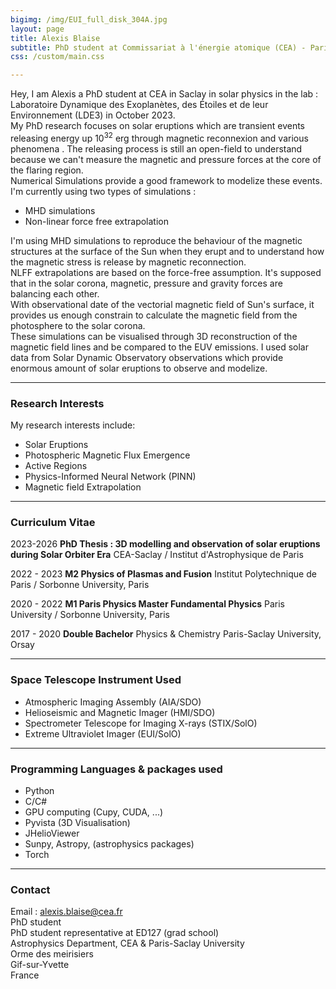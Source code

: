 ```yaml
---
bigimg: /img/EUI_full_disk_304A.jpg
layout: page
title: Alexis Blaise
subtitle: PhD student at Commissariat à l'énergie atomique (CEA) - Paris-Saclay University
css: /custom/main.css

---
```


Hey, I am Alexis a PhD student at CEA in Saclay in solar physics in the lab : Laboratoire Dynamique des Exoplanètes, des Étoiles et de leur Environnement (LDE3) in October 2023. \
My PhD research focuses on solar eruptions which are transient events releasing energy up $10^{32}$ erg through magnetic reconnexion and various phenomena . The releasing process is still an open-field to understand because we can't measure the magnetic and pressure forces at the core of the flaring region.\
Numerical Simulations provide a good framework to modelize these events. I'm currently using two types of simulations :
  - MHD simulations
  - Non-linear force free extrapolation

I'm using MHD simulations to reproduce the behaviour of the magnetic structures at the surface of the Sun when they erupt and to understand how the magnetic stress is release by magnetic reconnection.\
NLFF extrapolations are based on the force-free assumption. It's supposed that in the solar corona, magnetic, pressure and gravity forces are balancing each other.\
With observational date of the vectorial magnetic field of Sun's surface, it provides us enough constrain to calculate the magnetic field from the photosphere to the solar corona.\
These simulations can be visualised through 3D reconstruction of the magnetic field lines and be compared to the EUV emissions. I used solar data from Solar Dynamic Observatory observations which provide enormous amount of solar eruptions to observe and modelize.

---

### Research Interests
My research interests include:
- Solar Eruptions
- Photospheric Magnetic Flux Emergence
- Active Regions
- Physics-Informed Neural Network (PINN)
- Magnetic field Extrapolation 

---

### Curriculum Vitae
2023-2026
**PhD Thesis : 3D modelling and observation of solar eruptions during Solar Orbiter Era**
CEA-Saclay / Institut d'Astrophysique de Paris

2022 - 2023
**M2 Physics of Plasmas and Fusion**
Institut Polytechnique de Paris / Sorbonne University, Paris

2020 - 2022
**M1 Paris Physics Master Fundamental Physics**
Paris University / Sorbonne University, Paris


2017 - 2020
**Double Bachelor**
Physics & Chemistry
Paris-Saclay University, Orsay

---
### Space Telescope Instrument Used 

- Atmospheric Imaging Assembly (AIA/SDO)
- Helioseismic and Magnetic Imager (HMI/SDO)
- Spectrometer Telescope for Imaging X-rays (STIX/SolO)
- Extreme Ultraviolet Imager (EUI/SolO)

---
### Programming Languages & packages used

- Python
- C/C#
- GPU computing (Cupy, CUDA, ...)
- Pyvista (3D Visualisation)
- JHelioViewer
- Sunpy, Astropy, (astrophysics packages)
- Torch

---

### Contact
Email : alexis.blaise@cea.fr     <br />
PhD student <br />
PhD student representative at ED127 (grad school) \
Astrophysics Department, CEA & Paris-Saclay University <br />
Orme des meirisiers<br />
Gif-sur-Yvette <br />
France     <br />
